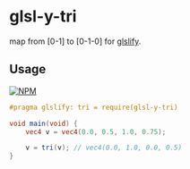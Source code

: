 # glsl-y-tri

map from [0-1] to [0-1-0] for [glslify](http://github.com/chrisdickinson/glslify).

## Usage ##

[![NPM](https://nodei.co/npm/glsl-y-tri.png?mini=true)](https://nodei.co/npm/glsl-y-tri/)

```glsl
#pragma glslify: tri = require(glsl-y-tri)

void main(void) {
    vec4 v = vec4(0.0, 0.5, 1.0, 0.75);

    v = tri(v); // vec4(0.0, 1.0, 0.0, 0.5)
}
```